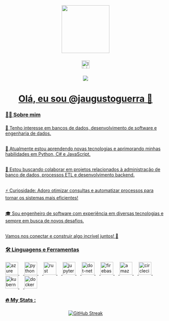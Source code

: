 <div align="center">
  <img height="150" src="https://media.giphy.com/media/M9gbBd9nbDrOTu1Mqx/giphy.gif"  />
</div>

###

<div align="center">
  <a href="https://www.linkedin.com/in/augusto-guerra-silva/" target="_blank">
  <img src="https://img.shields.io/static/v1?message=LinkedIn&logo=linkedin&label=&color=0077B5&logoColor=white&labelColor=&style=for-the-badge" height="25" alt="linkedin logo"  />
</div>

###

<div align="center">
  <img src="https://visitor-badge.laobi.icu/badge?page_id=jaugustoguerra&"  />
</div>

###

<h1 align="center">Olá, eu sou @jaugustoguerra 👋</h1>

###

<h3 align="left">👩‍💻 Sobre mim</h3>

###

<p align="left">👀 Tenho interesse em bancos de dados, desenvolvimento de software e engenharia de dados.<br><br>

🌱 Atualmente estou aprendendo novas tecnologias e aprimorando minhas habilidades em Python, C# e JavaScript.<br><br>

💞️ Estou buscando colaborar em projetos relacionados à administração de banco de dados, processos ETL e desenvolvimento backend.<br><br>

⚡ Curiosidade: Adoro otimizar consultas e automatizar processos para tornar os sistemas mais eficientes!<br><br>

🎓 Sou engenheiro de software com experiência em diversas tecnologias e sempre em busca de novos desafios.<br><br>

Vamos nos conectar e construir algo incrível juntos! 🚀</p>

###

<h3 align="left">🛠 Linguagens e Ferramentas</h3>

###

<div align="left">
  <img src="https://images.icon-icons.com/2107/PNG/512/file_type_azure_icon_130731.png" height="40" alt="azure logo"  />
  <img width="12" />
  <img src="https://images.icon-icons.com/2107/PNG/512/file_type_python_icon_130221.png" height="40" alt="python logo"/>
  <img width="12" />
  <img src="https://cdn.jsdelivr.net/gh/devicons/devicon/icons/rust/rust-original.svg" height="40" alt="rust logo"  />
  <img width="12" />
  <img src="https://images.icon-icons.com/2107/PNG/512/file_type_jupyter_icon_130494.png" height="40" alt="jupyter logo"  />
  <img width="12" />
  <img src="https://cdn.jsdelivr.net/gh/devicons/devicon/icons/dot-net/dot-net-plain-wordmark.svg" height="40" alt="dot-net logo"  />
  <img width="12" />
  <img src="https://cdn.jsdelivr.net/gh/devicons/devicon/icons/firebase/firebase-plain-wordmark.svg" height="40" alt="firebase logo"  />
  <img width="12" />
  <img src="https://cdn.jsdelivr.net/gh/devicons/devicon/icons/amazonwebservices/amazonwebservices-line-wordmark.svg" height="40" alt="amazonwebservices logo"  />
  <img width="12" />
  <img src="https://cdn.jsdelivr.net/gh/devicons/devicon/icons/circleci/circleci-plain.svg" height="40" alt="circleci logo"  />
  <img width="12" />
  <img src="https://cdn.jsdelivr.net/gh/devicons/devicon/icons/kubernetes/kubernetes-plain.svg" height="40" alt="kubernetes logo"  />
  <img width="12" />
  <img src="https://cdn.jsdelivr.net/gh/devicons/devicon/icons/docker/docker-plain-wordmark.svg" height="40" alt="docker logo"  />
</div>

###

<h3 align="left">🔥   My Stats :</h3>

###

<div align="center">
  <a href="https://git.io/streak-stats"><img src="https://streak-stats.demolab.com?user=jaugustoguerra&theme=tokyonight&locale=pt_BR" alt="GitHub Streak" /></a>
</div>

###
